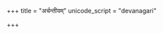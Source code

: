 +++
title = "अर्चन्तीयम्"
unicode_script = "devanagari"

+++
<div class="js_include" url="/vedAH/sAma/paravastu-saama/devaH/indraH/archantyarkam/"  newLevelForH1="1" includeTitle="true"> </div>